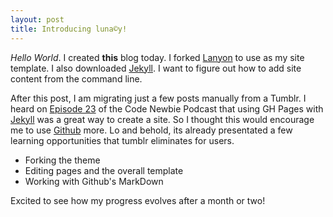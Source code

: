 ```yaml
---
layout: post
title: Introducing luna©y!
---
```


*Hello* *World*. I created **this** blog today. I forked [Lanyon](https://github.com/poole/lanyon) to use as my site template. I also downloaded [Jekyll](http://jekyllrb.com). I want to figure out how to add site content from the command line. 

After this post, I am migrating just a few posts manually from a Tumblr. I heard on [Episode 23](http://www.codenewbie.org/podcast/ask-codenewbie) of the Code Newbie Podcast that using GH Pages with [Jekyll](http://jekyllrb.com) was a great way to create a site. So I thought this would encourage me to use [Github](http://github.com) more. Lo and behold, its already presentated a few learning opportunities that tumblr eliminates for  users. 

* Forking the theme
* Editing pages and the overall template
* Working with Github's MarkDown 

Excited to see how my progress evolves after a month or two!
